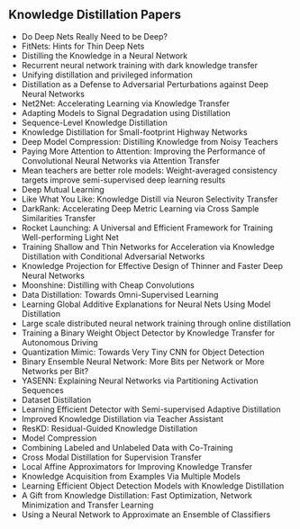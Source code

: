 <h2> Knowledge Distillation Papers </h2>



<ul>

                             

 <li><a target="_blank" href="https://github.com/manjunath5496/Knowledge-Distillation-Papers/blob/master/knd(1).pdf" style="text-decoration:none;">Do Deep Nets Really Need to be Deep?</a></li>

 <li><a target="_blank" href="https://github.com/manjunath5496/Knowledge-Distillation-Papers/blob/master/knd(2).pdf" style="text-decoration:none;">
FitNets: Hints for Thin Deep Nets</a></li>

<li><a target="_blank" href="https://github.com/manjunath5496/Knowledge-Distillation-Papers/blob/master/knd(3).pdf" style="text-decoration:none;">Distilling the Knowledge in a Neural Network</a></li>
 <li><a target="_blank" href="https://github.com/manjunath5496/Knowledge-Distillation-Papers/blob/master/knd(4).pdf" style="text-decoration:none;">Recurrent neural network training with dark knowledge transfer</a></li>                              
<li><a target="_blank" href="https://github.com/manjunath5496/Knowledge-Distillation-Papers/blob/master/knd(5).pdf" style="text-decoration:none;">Unifying distillation and privileged information</a></li>
<li><a target="_blank" href="https://github.com/manjunath5496/Knowledge-Distillation-Papers/blob/master/knd(6).pdf" style="text-decoration:none;">Distillation as a Defense to Adversarial Perturbations against Deep Neural Networks</a></li>
 <li><a target="_blank" href="https://github.com/manjunath5496/Knowledge-Distillation-Papers/blob/master/knd(7).pdf" style="text-decoration:none;">Net2Net: Accelerating Learning via Knowledge Transfer</a></li>

 <li><a target="_blank" href="https://github.com/manjunath5496/Knowledge-Distillation-Papers/blob/master/knd(8).pdf" style="text-decoration:none;"> Adapting Models to Signal Degradation using Distillation </a></li>
   <li><a target="_blank" href="https://github.com/manjunath5496/Knowledge-Distillation-Papers/blob/master/knd(9).pdf" style="text-decoration:none;">Sequence-Level Knowledge Distillation</a></li>
  
   
 <li><a target="_blank" href="https://github.com/manjunath5496/Knowledge-Distillation-Papers/blob/master/knd(10).pdf" style="text-decoration:none;">Knowledge Distillation for Small-footprint Highway Networks </a></li>                              
<li><a target="_blank" href="https://github.com/manjunath5496/Knowledge-Distillation-Papers/blob/master/knd(11).pdf" style="text-decoration:none;">Deep Model Compression: Distilling Knowledge from Noisy Teachers</a></li>
<li><a target="_blank" href="https://github.com/manjunath5496/Knowledge-Distillation-Papers/blob/master/knd(12).pdf" style="text-decoration:none;">Paying More Attention to Attention: Improving the Performance of Convolutional Neural Networks via Attention Transfer</a></li>
<li><a target="_blank" href="https://github.com/manjunath5496/Knowledge-Distillation-Papers/blob/master/knd(13).pdf" style="text-decoration:none;">Mean teachers are better role models: Weight-averaged consistency targets improve semi-supervised deep learning results</a></li>

<li><a target="_blank" href="https://github.com/manjunath5496/Knowledge-Distillation-Papers/blob/master/knd(14).pdf" style="text-decoration:none;">Deep Mutual Learning</a></li>
                              
<li><a target="_blank" href="https://github.com/manjunath5496/Knowledge-Distillation-Papers/blob/master/knd(15).pdf" style="text-decoration:none;">Like What You Like: Knowledge Distill via Neuron Selectivity Transfer</a></li>

<li><a target="_blank" href="https://github.com/manjunath5496/Knowledge-Distillation-Papers/blob/master/knd(16).pdf" style="text-decoration:none;">DarkRank: Accelerating Deep Metric Learning via Cross Sample Similarities Transfer</a></li>

  <li><a target="_blank" href="https://github.com/manjunath5496/Knowledge-Distillation-Papers/blob/master/knd(17).pdf" style="text-decoration:none;">Rocket Launching: A Universal and Efficient Framework for Training Well-performing Light Net</a></li>   
  
<li><a target="_blank" href="https://github.com/manjunath5496/Knowledge-Distillation-Papers/blob/master/knd(18).pdf" style="text-decoration:none;">Training Shallow and Thin Networks for Acceleration via Knowledge Distillation with Conditional Adversarial Networks</a></li> 

  
<li><a target="_blank" href="https://github.com/manjunath5496/Knowledge-Distillation-Papers/blob/master/knd(19).pdf" style="text-decoration:none;">Knowledge Projection for Effective Design of Thinner and Faster Deep Neural Networks</a></li> 

<li><a target="_blank" href="https://github.com/manjunath5496/Knowledge-Distillation-Papers/blob/master/knd(20).pdf" style="text-decoration:none;">Moonshine: Distilling with Cheap Convolutions</a></li>

<li><a target="_blank" href="https://github.com/manjunath5496/Knowledge-Distillation-Papers/blob/master/knd(21).pdf" style="text-decoration:none;">Data Distillation: Towards Omni-Supervised Learning</a></li>
<li><a target="_blank" href="https://github.com/manjunath5496/Knowledge-Distillation-Papers/blob/master/knd(22).pdf" style="text-decoration:none;">Learning Global Additive Explanations for Neural Nets Using Model Distillation</a></li> 
 <li><a target="_blank" href="https://github.com/manjunath5496/Knowledge-Distillation-Papers/blob/master/knd(23).pdf" style="text-decoration:none;">Large scale distributed neural network training through online distillation</a></li> 
 

   <li><a target="_blank" href="https://github.com/manjunath5496/Knowledge-Distillation-Papers/blob/master/knd(24).pdf" style="text-decoration:none;">Training a Binary Weight Object Detector by Knowledge Transfer for Autonomous Driving</a></li>
 
   <li><a target="_blank" href="https://github.com/manjunath5496/Knowledge-Distillation-Papers/blob/master/knd(25).pdf" style="text-decoration:none;">Quantization Mimic: Towards Very Tiny CNN for Object Detection</a></li>                              
 <li><a target="_blank" href="https://github.com/manjunath5496/Knowledge-Distillation-Papers/blob/master/knd(26).pdf" style="text-decoration:none;">Binary Ensemble Neural Network: More Bits per Network or More Networks per Bit?</a></li>
 <li><a target="_blank" href="https://github.com/manjunath5496/Knowledge-Distillation-Papers/blob/master/knd(27).pdf" style="text-decoration:none;">YASENN: Explaining Neural Networks via Partitioning Activation Sequences</a></li>
   
 
   <li><a target="_blank" href="https://github.com/manjunath5496/Knowledge-Distillation-Papers/blob/master/knd(28).pdf" style="text-decoration:none;">Dataset Distillation</a></li>
 
   <li><a target="_blank" href="https://github.com/manjunath5496/Knowledge-Distillation-Papers/blob/master/knd(29).pdf" style="text-decoration:none;">Learning Efficient Detector with Semi-supervised Adaptive Distillation </a></li>                              

  <li><a target="_blank" href="https://github.com/manjunath5496/Knowledge-Distillation-Papers/blob/master/knd(30).pdf" style="text-decoration:none;">Improved Knowledge Distillation via Teacher Assistant</a></li>
 
   <li><a target="_blank" href="https://github.com/manjunath5496/Knowledge-Distillation-Papers/blob/master/knd(31).pdf" style="text-decoration:none;">ResKD: Residual-Guided Knowledge Distillation</a></li> 
    <li><a target="_blank" href="https://github.com/manjunath5496/Knowledge-Distillation-Papers/blob/master/knd(32).pdf" style="text-decoration:none;">Model Compression</a></li> 

   <li><a target="_blank" href="https://github.com/manjunath5496/Knowledge-Distillation-Papers/blob/master/knd(33).pdf" style="text-decoration:none;">Combining Labeled and Unlabeled Data with Co-Training</a></li>                              

  <li><a target="_blank" href="https://github.com/manjunath5496/Knowledge-Distillation-Papers/blob/master/knd(34).pdf" style="text-decoration:none;">Cross Modal Distillation for Supervision Transfer</a></li> 
 
  <li><a target="_blank" href="https://github.com/manjunath5496/Knowledge-Distillation-Papers/blob/master/knd(35).pdf" style="text-decoration:none;">Local Affine Approximators for Improving Knowledge Transfer</a></li> 

  <li><a target="_blank" href="https://github.com/manjunath5496/Knowledge-Distillation-Papers/blob/master/knd(36).pdf" style="text-decoration:none;">Knowledge Acquisition from Examples Via Multiple Models</a></li> 
 
<li><a target="_blank" href="https://github.com/manjunath5496/Knowledge-Distillation-Papers/blob/master/knd(37).pdf" style="text-decoration:none;">Learning Efficient Object Detection Models with Knowledge Distillation</a></li>
 <li><a target="_blank" href="https://github.com/manjunath5496/Knowledge-Distillation-Papers/blob/master/knd(38).pdf" style="text-decoration:none;">A Gift from Knowledge Distillation: Fast Optimization, Network Minimization and Transfer Learning</a></li>
<li><a target="_blank" href="https://github.com/manjunath5496/Knowledge-Distillation-Papers/blob/master/knd(39).pdf" style="text-decoration:none;">Using a Neural Network to Approximate an Ensemble of Classifiers</a></li>
 </ul>
  
  
